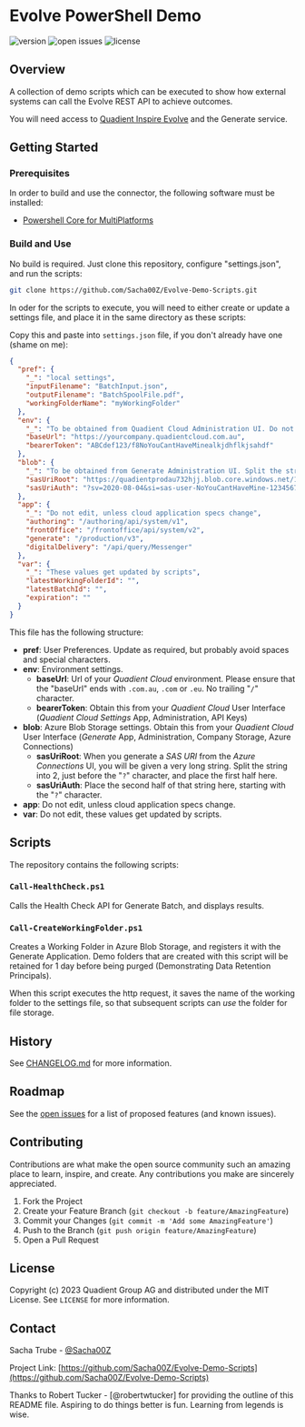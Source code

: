 # Evolve PowerShell Demo

![version](https://img.shields.io/badge/dynamic/json?url=https%3A%2F%2Fraw.githubusercontent.com%2FSacha00Z%2FEvolve-Demo-Scripts%2Fmaster%2Fpackage.json&query=%24.version&label=version)
![open issues](https://img.shields.io/github/issues-raw/Sacha00Z/Evolve-Demo-Scripts)
![license](https://img.shields.io/github/license/Sacha00Z/Evolve-Demo-Scripts)

## Overview

A collection of demo scripts which can be executed to show how external systems can call the Evolve REST API to achieve outcomes.

You will need access to
[Quadient Inspire Evolve](https://www.quadient.com/en/customer-communications/inspire-evolve)
and the Generate service.

## Getting Started

### Prerequisites

In order to build and use the connector, the following software must be
installed:

- [Powershell Core for MultiPlatforms](https://learn.microsoft.com/en-us/powershell/)

### Build and Use

No build is required. Just clone this repository, configure "settings.json", and run the scripts:

```bash
git clone https://github.com/Sacha00Z/Evolve-Demo-Scripts.git
```

In oder for the scripts to execute, you will need to either create or update a settings file, and place it in the same directory as these scripts:

Copy this and paste into `settings.json` file, if you don't already have one (shame on me):

```json
{
  "pref": {
    "_": "local settings",
    "inputFilename": "BatchInput.json",
    "outputFilename": "BatchSpoolFile.pdf",
    "workingFolderName": "myWorkingFolder"
  },
  "env": {
    "_": "To be obtained from Quadient Cloud Administration UI. Do not terminate with a '/' character",
    "baseUrl": "https://yourcompany.quadientcloud.com.au",
    "bearerToken": "ABCdef123/f8NoYouCantHaveMinealkjdhflkjsahdf"
  },
  "blob": {
    "_": "To be obtained from Generate Administration UI. Split the string into two, before the '?' character",
    "sasUriRoot": "https://quadientprodau732hjj.blob.core.windows.net/12345678-user-container",
    "sasUriAuth": "?sv=2020-08-04&si=sas-user-NoYouCantHaveMine-12345678&sr=c&sig=ABCdefHIJklmNoYouCantHaveMine847kaljdgf"
  },
  "app": {
    "_": "Do not edit, unless cloud application specs change",
    "authoring": "/authoring/api/system/v1",
    "frontOffice": "/frontoffice/api/system/v2",
    "generate": "/production/v3",
    "digitalDelivery": "/api/query/Messenger"
  },
  "var": {
    "_": "These values get updated by scripts",
    "latestWorkingFolderId": "",
    "latestBatchId": "",
    "expiration": ""
  }
}
```

This file has the following structure:

- **pref**: User Preferences. Update as required, but probably avoid spaces and special characters.
- **env**: Environment settings.
  - **baseUrl**: Url of your *Quadient Cloud* environment. Please ensure that the "baseUrl" ends with `.com.au`, `.com` or `.eu`. No trailing "`/`" character.
  - **bearerToken**: Obtain this from your *Quadient Cloud* User Interface (*Quadient Cloud Settings* App, Administration, API Keys)
- **blob**: Azure Blob Storage settings. Obtain this from your *Quadient Cloud* User Interface (*Generate* App, Administration, Company Storage, Azure Connections)
  - **sasUriRoot**: When you generate a *SAS URI* from the *Azure Connections* UI, you will be given a very long string. Split the string into 2, just before the "`?`" character, and place the first half here.
  - **sasUriAuth**: Place the second half of that string here, starting with the "`?`" character.
- **app**: Do not edit, unless cloud application specs change.
- **var**: Do not edit, these values get updated by scripts.

## Scripts

The repository contains the following scripts:

### `Call-HealthCheck.ps1`

Calls the Health Check API for Generate Batch, and displays results.

### `Call-CreateWorkingFolder.ps1`

Creates a Working Folder in Azure Blob Storage, and registers it with the Generate Application. Demo folders that are created with this script will be retained for 1 day before being purged (Demonstrating Data Retention Principals).

When this script executes the http request, it saves the name of the working folder to the settings file, so that subsequent scripts can *use* the folder for file storage.

## History

See [CHANGELOG.md](https://github.com/Sacha00Z/Evolve-Demo-Scripts/blob/master/CHANGELOG.md)
for more information.

## Roadmap

See the [open issues](https://github.com/Sacha00Z/Evolve-Demo-Scripts/issues)
for a list of proposed features (and known issues).

## Contributing

Contributions are what make the open source community such an amazing place
to learn, inspire, and create. Any contributions you make are sincerely
appreciated.

1. Fork the Project
2. Create your Feature Branch (`git checkout -b feature/AmazingFeature`)
3. Commit your Changes (`git commit -m 'Add some AmazingFeature'`)
4. Push to the Branch (`git push origin feature/AmazingFeature`)
5. Open a Pull Request

## License

Copyright (c) 2023 Quadient Group AG and distributed under the MIT License.
See `LICENSE` for more information.

## Contact

Sacha Trube - [@Sacha00Z](https://twitter.com/Sacha00Z)

Project Link: [https://github.com/Sacha00Z/Evolve-Demo-Scripts](https://github.com/Sacha00Z/Evolve-Demo-Scripts)

Thanks to Robert Tucker - [@robertwtucker] for providing the outline of this README file. Aspiring to do things better is fun. Learning from legends is wise.
